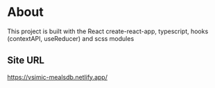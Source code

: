 # About
This project is built with the React create-react-app, typescript, hooks (contextAPI, useReducer) and scss modules

## Site URL
https://vsimic-mealsdb.netlify.app/
